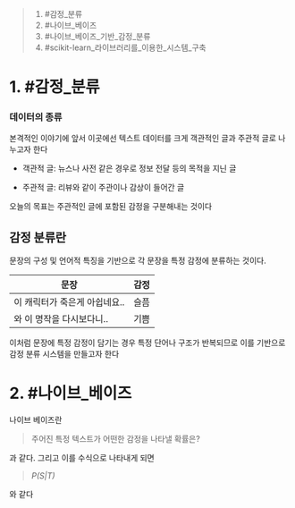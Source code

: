 
> 1. #감정_분류
> 2. #나이브_베이즈
> 3. #나이브_베이즈_기반_감정_분류
> 4. #scikit-learn_라이브러리를_이용한_시스템_구축

# 1. #감정_분류
### 데이터의 종류

본격적인 이야기에 앞서 이곳에선 텍스트 데이터를 크게 객관적인 글과 주관적 글로 나누고자 한다

- 객관적 글:
	뉴스나 사전 같은 경우로 정보 전달 등의 목적을 지닌 글

- 주관적 글:
	리뷰와 같이 주관이나 감상이 들어간 글

오늘의 목표는 주관적인 글에 포함된 감정을 구분해내는 것이다

## 감정 분류란
문장의 구성 및 언어적 특징을 기반으로 각 문장을 특정 감정에 분류하는 것이다.

| 문장 | 감정 |
| ----- | ----- |
| 이 캐릭터가 죽은게 아쉽네요.. | 슬픔 |
| 와 이 명작을 다시보다니.. | 기쁨 |

이처럼 문장에 특정 감정이 담기는 경우 특정 단어나 구조가 반복되므로 이를 기반으로 감정 분류 시스템을 만들고자 한다


# 2. #나이브_베이즈 

나이브 베이즈란
> 주어진 특정 텍스트가 어떤한 감정을 나타낼 확률은?

과 같다.
그리고 이를 수식으로 나타내게 되면
> _P(S|T)_

와 같다